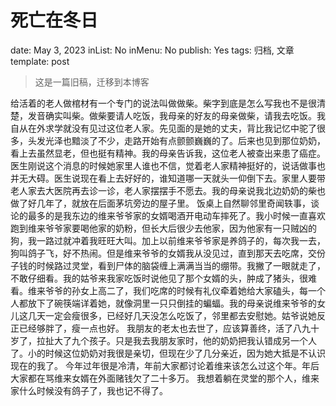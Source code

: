 # 死亡在冬日

date: May 3, 2023
inList: No
inMenu: No
publish: Yes
tags: 归档, 文章
template: post

> 这是一篇旧稿，迁移到本博客
> 

给活着的老人做棺材有一个专门的说法叫做做柴。柴字到底是怎么写我也不是很清楚，发音确实叫柴。做柴要请人吃饭，我母亲的好友的母亲做柴，请我去吃饭。我自从在外求学就没有见过这位老人家。先见面的是她的丈夫，背比我记忆中驼了很多，头发光泽也黯淡了不少，走路开始有点颤颤巍巍的了。后来也见到那位奶奶，看上去虽然显老，但也挺有精神。我的母亲告诉我，这位老人被查出来患了癌症。医生刚说这个消息的时候她家里人谁也不信，觉着老人家精神挺好的，说话做事也并无大碍。医生说现在看上去好好的，谁知道哪一天就头一仰倒下去。家里人要带老人家去大医院再去诊一诊，老人家摆摆手不愿去。我的母亲说我北边奶奶的柴也做了好几年了，就放在后面茅坑旁边的屋子里。
饭桌上自然聊邻里奇闻轶事，谈论的最多的是我东边的维来爷爷家的女婿喝酒开电动车摔死了。我小时候一直喜欢跑到维来爷爷家要喝他家的奶粉，但长大后很少去他家，因为他家有一只贼凶的狗，我一路过就冲着我旺旺大叫。加上以前维来爷爷家是养鸽子的，每次我一去，狗叫鸽子飞，好不热闹。但是维来爷爷的女婿我从没见过，直到那天去吃席，交份子钱的时候路过灵堂，看到尸体的脑袋缠上满满当当的绷带。我撇了一眼就走了，不敢仔细看。我的姑爷来我家吃饭时说他见了那个女婿的头，肿成了猪头，很难看。维来爷爷的孙女上高二了，我们吃席的时候有礼仪牵着她给大家磕头，每一个人都放下了碗筷端详着她，就像洞里一只只倒挂的蝙蝠。我的母亲说维来爷爷的女儿这几天一定会瘦很多，已经好几天没怎么吃饭了，邻里都去安慰她。姑爷说她反正已经够胖了，瘦一点也好。
我朋友的老太也去世了，应该算善终，活了八九十岁了，拉扯大了九个孩子。只是我去我朋友家时，他的奶奶把我认错成另一个人了。小的时候这位奶奶对我很是亲切，但现在少了几分亲近，因为她大抵是不认识现在的我了。
今年过年很是冷清，年前大家都讨论着维来该怎么过这个年。年后大家都在骂维来女婿在外面赌钱欠了二十多万。
我想着躺在灵堂的那个人，维来家什么时候没有鸽子了，我也记不得了。